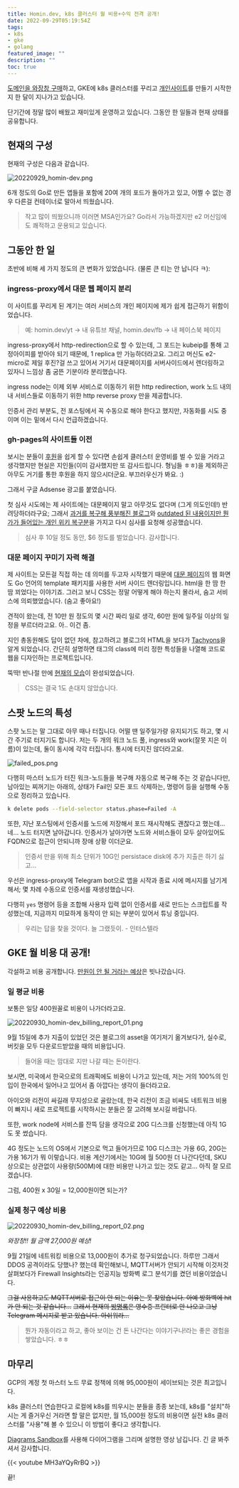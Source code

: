 ```yaml
---
title: Homin.dev, k8s 클러스터 월 비용+수익 전격 공개!
date: 2022-09-29T05:19:54Z
tags:
- k8s
- gke
- golang
featured_image: ""
description: ""
toc: true
---
```


[도메인을 와장창 구매](https://asset.homin.dev/blog/img/20220903_homin-dev_domain_godday.png)하고,
GKE에 k8s 클러스터를 꾸리고 [개인사이트](https://homin.dev/blog/post/20220908_homin-dev_with_k8s/)를 만들기
시작한 지 한 달이 지나가고 있습니다.

단기간에 정말 많이 배웠고 재미있게 운영하고 있습니다.
그동안 한 일들과 현재 상태를 공유합니다.

## 현재의 구성

현재의 구성은 다음과 같습니다.

![20220929_homin-dev.png](https://asset.homin.dev/blog/img/20220929_homin-dev.webp)

6개 정도의 Go로 만든 앱들을 포함에 20여 개의 포드가 돌아가고 있고,
어쩔 수 없는 경우 다른걸 컨테이너로 말아서 띄웠습니다.

> 작고 많이 띄웠으니까 이러면 MSA인가요? Go라서 가능하겠지만 e2 머신임에도 쾌적하고 운용되고 있습니다.


## 그동안 한 일

초반에 비해 세 가지 정도의 큰 변화가 있었습니다. (물론 큰 티는 안 납니다 ㅋ):

### ingress-proxy에서 대문 웹 페이지 분리

이 사이트를 꾸리게 된 계기는 여러 서비스의 개인 페이지에 제가 쉽게 접근하기 위함이었습니다.

> 예: homin.dev/yt -> 내 유튜브 채널, homin.dev/fb -> 내 페이스북 페이지

ingress-proxy에서 http-redirection으로 할 수 있는데, 그 포드는 kubeip를 통해 고정아이피를 받아야 되기 때문에,
1 replica 만 가능하더라고요. 그리고 머신도 e2-micro로 제일 후진?걸 쓰고 있어서 거기서 대문페이지를
서버사이드에서 렌더링하고 있자니 느낌상 좀 굼뜬 기분이라 분리했습니다.

ingress node는 이제 외부 서비스로 이동하기 위한 http redirection, work 노드 내의 내 서비스들로 이동하기 위한
http reverse proxy 만을 제공합니다.

인증서 관리 부분도, 전 포스팅에서 꼭 수동으로 해야 한다고 했지만, 자동화를 시도 중이며 이는 밑에서 다시 언급하겠습니다.

### gh-pages의 사이트들 이전

보시는 분들이 [후원](https://homin.dev/support)을 쉽게 할 수 있다면 손쉽게 클러스터 운영비를 벌 수 있을 거라고 생각했지만
현실은 지인들(이미 감사했지만 또 감사드립니다. 형님들 ㅎㅎ)을 제외하곤 아무도 거기를 통한 후원을 하지 않으시더군요. 부끄러우신가 봐요. :)

그래서 구글 Adsense 광고를 붙였습니다.

첫 심사 시도에는 제 사이트에는 대문페이지 말고 아무것도 없다며 (그게 의도인데!) 반려당하더라구요;
그래서 [과거를 복구해 풍부해진 블로그](https://homin.dev/blog/post/20220916_restore_suapapas_blog/)와
[outdated 된 내용이지만 뭔가가 들어있는 개인 위키 복구분](https://homin.dev/blog/post/20220914_reopen_wiki/)을
가지고 다시 심사를 요청해 성공했습니다.

> 심사 후 10일 정도 동안, $6 정도를 벌었습니다. 감사합니다.


### 대문 페이지 꾸미기 자력 해결

제 사이트는 모든걸 직접 하는 데 의미를 두고자 시작했기 때문에 [대문 페이지](http://homin.dev)의 웹 화면도
Go 언어의 template 패키지를 사용한 서버 사이드 렌더링입니다. html을 한 땀 한 땀 꾀었다는 이야기죠.
그러고 보니 CSS는 정말 어떻게 해야 하는지 몰라서, 숨고 서비스에 의뢰했었습니다. (숨고 좋아요!)

견적이 왔는데, 전 10만 원 정도의 몇 시간 짜리 일로 생각, 60만 원에 일주일 이상의 일정을 부르더라고요. 아.. 이건 좀.

지인 총동원해도 답이 없던 차에, 참고하려고 블로그의 HTML을 보다가 [Tachyons](http://tachyons.io/)을 알게 되었습니다.
간단히 설명하면 태그의 class에 미리 정한 특성들을 나열해 코드로 웹을 디자인하는 프로젝트입니다.

뚝딱! 반나절 만에 [현재의 모습](https://asset.homin.dev/blog/img/20220930_homin-dev_ingress.png)이 완성되었습니다.

> CSS는 결국 1도 손대지 않았습니다.


## 스팟 노드의 특성

스팟 노드는 말 그대로 아무 때나 터집니다. 어떨 땐 일주일가량 유지되기도 하고, 몇 시간 주기로 터지기도 합니다.
저는 두 개의 워크 노드 풀, ingress와 work(잘못 지은 이름)이 있는데, 둘이 동시에 각각 터집니다. 통시에 터지진 않더라고요.

![failed_pos.png](https://asset.homin.dev/blog/img/failed_pos.webp)

다행히 마스터 노드가 터진 워크-노드들을 복구해 자동으로 복구해 주는 것 같습니다만,
남아있는 찌꺼기는 아래의, 상태가 Fail인 모든 포드 삭제하는, 명령어 등을 실행해 수동으로 정리하고 있습니다.

```bash
k delete pods --field-selector status.phase=Failed -A
```

또한, 지난 포스팅에서 인증서를 노드에 저장해서 포드 재시작해도 괜찮다고 했는데... 네...
노드 터지면 날아갑니다.
인증서가 날아가면 노드와 서비스들이 모두 살아있어도 FQDN으로 접근이 안되니까 장애 상황 이더군요.

> 인증서 만을 위해 최소 단위가 10G인 persistace disk에 추가 지출은 하기 싫고...

우선은 ingress-proxy에 Telegram bot으로 앱을 시작과 종료 시에 메시지를 남기게 해서;
몇 차례 수동으로 인증서를 재생성했습니다.

다행히 `yes` 명령어 등을 조합해 사용자 입력 없이 인증서를 새로 만드는 스크립트를 작성했는데,
지금까지 미묘하게 동작이 안 되는 부분이 있어서 튜닝 중입니다.

> 우리는 답을 찾을 것이다. 늘 그랬듯이. - 인터스텔라


## GKE 월 비용 대 공개!

각설하고 비용 공개합니다.
[만원이 안 될 거라는 예상](https://asset.homin.dev/blog/img/homin_dev_gke_price_estimation.png)은 빗나갔습니다.

### 일 평균 비용

보통은 일당 400원꼴로 비용이 나가더라고요.

![20220930_homin-dev_billing_report_01.png](https://asset.homin.dev/blog/img/20220930_homin-dev_billing_report_01.webp)

9월 15일에 추가 지출이 있었던 것은 블로그의 asset을 여기저기 옮겨보다가, 실수로, 버킷을 모두 다운로드받았을 때의 비용입니다.

> 들어올 때는 맘대로 지만 나갈 때는 돈이란다.

보시면, 미국에서 한국으로의 트래픽에도 비용이 나가고 있는데, 저는 거의 100%의 인입이 한국에서 일어나고 있어서 좀 아깝다는 생각이 들더라고요.

아이오와 리전이 싸길래 무지성으로 골랐는데, 한국 리전이 조금 비싸도 네트워크 비용이 빠지니
새로 프로젝트를 시작하시는 분들은 잘 고려해 보시길 바랍니다.

또한, work node에 서비스를 잔뜩 담을 생각으로 20G 디스크를 신청했는데 아직 1G도 못 썼습니다.

4G 정도는 노드의 OS에서 기본으로 먹고 들어가므로 10G 디스크는 가용 6G, 20G는 가용 16기가 뭐 이렇습니다.
비용 계산기에서는 10G에 월 500원 더 나간다던데,
SKU상으로는 상관없이 사용량(500M)에 대한 비용만 나가고 있는 것도 같고... 아직 잘 모르겠습니다.

그럼, 400원 x 30일 = 12,000원이면 되는가?

### 실제 청구 예상 비용

![20220930_homin-dev_billing_report_02.png](https://asset.homin.dev/blog/img/20220930_homin-dev_billing_report_02.webp)

*와장창!! 월 금액 27,000원 예상!*

9월 21일에 네트워킹 비용으로 13,000원이 추가로 청구되었습니다. 하루만 그래서 DDOS 공격이라도 당했나? 했는데
확인해보니, MQTT서버가 안되기 시작해 이것저것 살펴보다가 Firewall Insights라는 인공지능 방화벽 로그 분석기를 켰던 비용이었습니다.

~~그걸 사용하고도 MQTT서버로 접근이 안 되는 이유는 못 찾았습니다. 아예 방화벽에 hit가 안 되는 것 같습니다...~~
~~그래서 현재의 [방명록](https://homin.dev/gb)은 영수증 프린터로 안 나오고 그냥 Telegram 메시지로 받고 있습니다. 아쉬워라...~~

> 뭔가 자동이라고 하고, 좋아 보이는 건 돈 나간다는 이야기구나!라는 좋은 경험을 쌓았습니다. ㅎㅎ


## 마무리

GCP의 계정 첫 마스터 노드 무료 정책에 의해 95,000원이 세이브되는 것은 최고입니다.

k8s 클러스터 연습한다고 로컬에 k8s를 띄우시는 분들을 종종 보는데, k8s를 "설치"하시는 게 즐거우신 거라면 할 말은 없지만,
월 15,000원 정도의 비용이면 실전 k8s 클러스터를 "사용"해 볼 수 있으니 이 방법이 좋다고 생각합니다.

[Diagrams Sandbox](https://homin.dev/dsb/)를 사용해 다이어그램을 그리며 설명한 영상 남깁니다. 긴 글 봐주셔서 감사합니다.

{{< youtube MH3aYQyRrBQ >}}

끝!